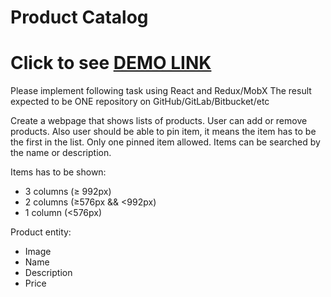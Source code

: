 # Product Catalog
# Click to see [DEMO LINK](https://PetDavy.github.io/react_dynamic-list-of-goods/)

Please implement following task using React and Redux/MobX
The result expected to be ONE repository on GitHub/GitLab/Bitbucket/etc

Create a webpage that shows lists of products. User can add or remove products. Also user should be able to pin item, it means the item has to be the first in the list. Only one pinned item allowed. Items can be searched by the name or description.

Items has to be shown:
- 3 columns (≥ 992px)
- 2 columns (≥576px && <992px)
- 1 column (<576px)

Product entity:
- Image
- Name
- Description
- Price
